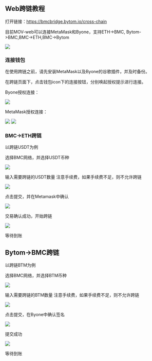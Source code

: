 ## Web跨链教程

打开链接：https://bmcbridge.bytom.io/cross-chain

目前MOV-web可以连接MetaMask和Byone，支持ETH->BMC, Bytom->BMC,BMC->ETH,BMC->Bytom

![](../images/cross-chain/web-crosschain1.png)

### 连接钱包

在使用跨链之前，请先安装MetaMask以及Byone的谷歌插件，并及时备份。

在跨链页面下，点击钱包icon下的连接按钮，分别唤起授权提示进行连接。

Byone授权连接：

![](../images/cross-chain/web-crosschain2.png)

MetaMask授权连接：

![](../images/cross-chain/web-crosschain3.png)
![](../images/cross-chain/web-crosschain4.png)

### BMC->ETH跨链

以跨链USDT为例

选择BMC网络，并选择USDT币种

![](../images/cross-chain/web-crosschain5.png)

输入需要跨链的USDT数量
注意手续费，如果手续费不足，则不允许跨链

![](../images/cross-chain/web-crosschain6.png)

点击提交，并在Metamask中确认

![](../images/cross-chain/web-crosschain7.png)

交易确认成功，开始跨链

![](../images/cross-chain/web-crosschain8.png)

等待到账


## Bytom->BMC跨链

以跨链BTM为例

选择BMC网络，并选择BTM币种

![](../images/cross-chain/web-crosschain9.png)

输入需要跨链的BTM数量
注意手续费，如果手续费不足，则不允许跨链

![](../images/cross-chain/web-crosschain10.png)

点击提交，在Byone中确认签名

![](../images/cross-chain/web-crosschain11.png)

提交成功

![](../images/cross-chain/web-crosschain12.png)

等待到账